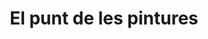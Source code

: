---
title: "El punt de les pintures"
url: /mont-roig-del-camp/el-punt-de-les-pintures/
shop: pintura
---